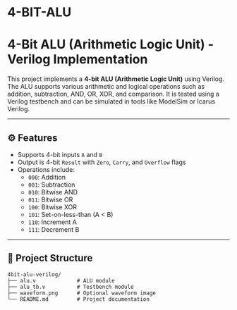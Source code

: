 # 4-BIT-ALU
# 4-Bit ALU (Arithmetic Logic Unit) - Verilog Implementation

This project implements a **4-bit ALU (Arithmetic Logic Unit)** using Verilog. The ALU supports various arithmetic and logical operations such as addition, subtraction, AND, OR, XOR, and comparison. It is tested using a Verilog testbench and can be simulated in tools like ModelSim or Icarus Verilog.

---

## ⚙️ Features

- Supports 4-bit inputs `A` and `B`
- Output is 4-bit `Result` with `Zero`, `Carry`, and `Overflow` flags
- Operations include:
  - `000`: Addition
  - `001`: Subtraction
  - `010`: Bitwise AND
  - `011`: Bitwise OR
  - `100`: Bitwise XOR
  - `101`: Set-on-less-than (A < B)
  - `110`: Increment A
  - `111`: Decrement B

---

## 📂 Project Structure

```plaintext
4bit-alu-verilog/
├── alu.v             # ALU module
├── alu_tb.v          # Testbench module
├── waveform.png      # Optional waveform image
└── README.md         # Project documentation
